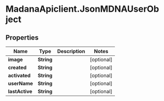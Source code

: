 # MadanaApiclient.JsonMDNAUserObject

## Properties

Name | Type | Description | Notes
------------ | ------------- | ------------- | -------------
**image** | **String** |  | [optional] 
**created** | **String** |  | [optional] 
**activated** | **String** |  | [optional] 
**userName** | **String** |  | [optional] 
**lastActive** | **String** |  | [optional] 


